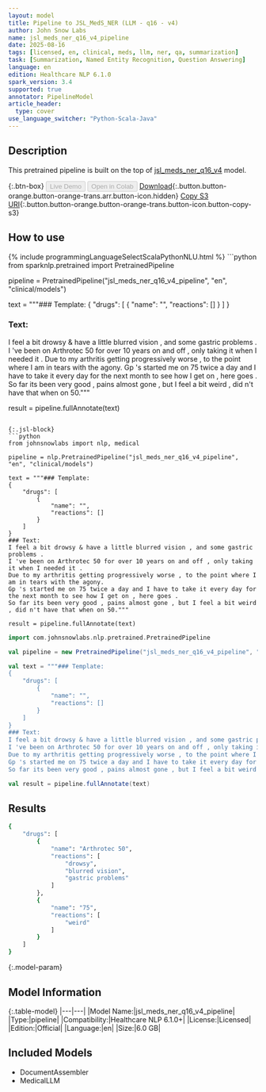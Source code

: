 ```yaml
---
layout: model
title: Pipeline to JSL_MedS_NER (LLM - q16 - v4)
author: John Snow Labs
name: jsl_meds_ner_q16_v4_pipeline
date: 2025-08-16
tags: [licensed, en, clinical, meds, llm, ner, qa, summarization]
task: [Summarization, Named Entity Recognition, Question Answering]
language: en
edition: Healthcare NLP 6.1.0
spark_version: 3.4
supported: true
annotator: PipelineModel
article_header:
  type: cover
use_language_switcher: "Python-Scala-Java"
---
```


## Description

This pretrained pipeline is built on the top of [jsl_meds_ner_q16_v4](https://nlp.johnsnowlabs.com/2025/07/01/jsl_meds_ner_q16_v4_en.html) model.

{:.btn-box}
<button class="button button-orange" disabled>Live Demo</button>
<button class="button button-orange" disabled>Open in Colab</button>
[Download](https://s3.amazonaws.com/auxdata.johnsnowlabs.com/clinical/models/jsl_meds_ner_q16_v4_pipeline_en_6.1.0_3.4_1755313793866.zip){:.button.button-orange.button-orange-trans.arr.button-icon.hidden}
[Copy S3 URI](s3://auxdata.johnsnowlabs.com/clinical/models/jsl_meds_ner_q16_v4_pipeline_en_6.1.0_3.4_1755313793866.zip){:.button.button-orange.button-orange-trans.button-icon.button-copy-s3}

## How to use



<div class="tabs-box" markdown="1">
{% include programmingLanguageSelectScalaPythonNLU.html %}
```python
from sparknlp.pretrained import PretrainedPipeline

pipeline = PretrainedPipeline("jsl_meds_ner_q16_v4_pipeline", "en", "clinical/models")

text = """### Template:
{
    "drugs": [
        {
            "name": "",
            "reactions": []
        }
    ]
}
### Text:
I feel a bit drowsy & have a little blurred vision , and some gastric problems .
I 've been on Arthrotec 50 for over 10 years on and off , only taking it when I needed it .
Due to my arthritis getting progressively worse , to the point where I am in tears with the agony.
Gp 's started me on 75 twice a day and I have to take it every day for the next month to see how I get on , here goes .
So far its been very good , pains almost gone , but I feel a bit weird , did n't have that when on 50."""

result = pipeline.fullAnnotate(text)
```

{:.jsl-block}
```python
from johnsnowlabs import nlp, medical

pipeline = nlp.PretrainedPipeline("jsl_meds_ner_q16_v4_pipeline", "en", "clinical/models")

text = """### Template:
{
    "drugs": [
        {
            "name": "",
            "reactions": []
        }
    ]
}
### Text:
I feel a bit drowsy & have a little blurred vision , and some gastric problems .
I 've been on Arthrotec 50 for over 10 years on and off , only taking it when I needed it .
Due to my arthritis getting progressively worse , to the point where I am in tears with the agony.
Gp 's started me on 75 twice a day and I have to take it every day for the next month to see how I get on , here goes .
So far its been very good , pains almost gone , but I feel a bit weird , did n't have that when on 50."""

result = pipeline.fullAnnotate(text)
```
```scala
import com.johnsnowlabs.nlp.pretrained.PretrainedPipeline

val pipeline = new PretrainedPipeline("jsl_meds_ner_q16_v4_pipeline", "en", "clinical/models")

val text = """### Template:
{
    "drugs": [
        {
            "name": "",
            "reactions": []
        }
    ]
}
### Text:
I feel a bit drowsy & have a little blurred vision , and some gastric problems .
I 've been on Arthrotec 50 for over 10 years on and off , only taking it when I needed it .
Due to my arthritis getting progressively worse , to the point where I am in tears with the agony.
Gp 's started me on 75 twice a day and I have to take it every day for the next month to see how I get on , here goes .
So far its been very good , pains almost gone , but I feel a bit weird , did n't have that when on 50."""

val result = pipeline.fullAnnotate(text)
```
</div>

## Results

```bash
{
    "drugs": [
        {
            "name": "Arthrotec 50",
            "reactions": [
                "drowsy",
                "blurred vision",
                "gastric problems"
            ]
        },
        {
            "name": "75",
            "reactions": [
                "weird"
            ]
        }
    ]
}

```

{:.model-param}
## Model Information

{:.table-model}
|---|---|
|Model Name:|jsl_meds_ner_q16_v4_pipeline|
|Type:|pipeline|
|Compatibility:|Healthcare NLP 6.1.0+|
|License:|Licensed|
|Edition:|Official|
|Language:|en|
|Size:|6.0 GB|

## Included Models

- DocumentAssembler
- MedicalLLM